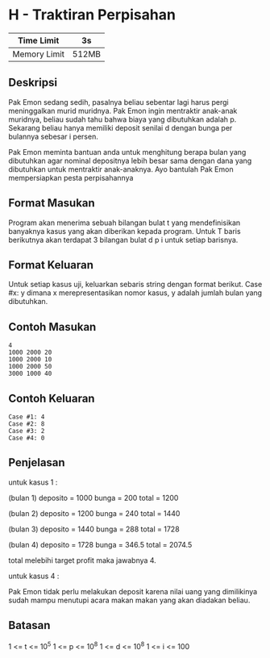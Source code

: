 # H - Traktiran Perpisahan

| Time Limit   | 3s    |
|--------------|-------|
| Memory Limit | 512MB |

## Deskripsi

Pak Emon sedang sedih, pasalnya beliau sebentar lagi harus pergi meninggalkan murid muridnya. Pak Emon ingin mentraktir anak-anak muridnya, beliau sudah tahu bahwa biaya yang dibutuhkan adalah p. Sekarang beliau hanya memiliki deposit senilai d dengan bunga per
bulannya sebesar i persen.

Pak Emon meminta bantuan anda untuk menghitung berapa bulan yang dibutuhkan agar nominal depositnya lebih besar sama dengan dana yang dibutuhkan untuk mentraktir anak-anaknya. Ayo bantulah Pak Emon mempersiapkan pesta perpisahannya

## Format Masukan

Program akan menerima sebuah bilangan bulat t yang mendefinisikan banyaknya kasus yang akan diberikan kepada program.
Untuk T baris berikutnya akan terdapat 3 bilangan bulat d p i untuk setiap barisnya.

## Format Keluaran

Untuk setiap kasus uji, keluarkan sebaris string dengan format berikut.
	Case #x: y
dimana x merepresentasikan nomor kasus, y adalah jumlah bulan yang dibutuhkan.

## Contoh Masukan

	4
	1000 2000 20
	1000 2000 10
	1000 2000 50
	3000 1000 40

## Contoh Keluaran

	Case #1: 4
	Case #2: 8
	Case #3: 2
	Case #4: 0

## Penjelasan

untuk kasus 1 :

(bulan 1)
deposito = 1000
bunga = 200
total = 1200

(bulan 2)
deposito = 1200
bunga = 240
total = 1440

(bulan 3)
deposito = 1440
bunga = 288
total = 1728

(bulan 4)
deposito = 1728
bunga = 346.5
total = 2074.5

total melebihi target profit maka jawabnya 4.

untuk kasus 4 :

Pak Emon tidak perlu melakukan deposit karena nilai uang yang dimilikinya sudah mampu menutupi acara makan makan yang akan diadakan beliau.

## Batasan

1 <= t <= 10<sup>5</sup>
1 <= p <= 10<sup>8</sup>
1 <= d <= 10<sup>8</sup>
1 <= i <= 100

